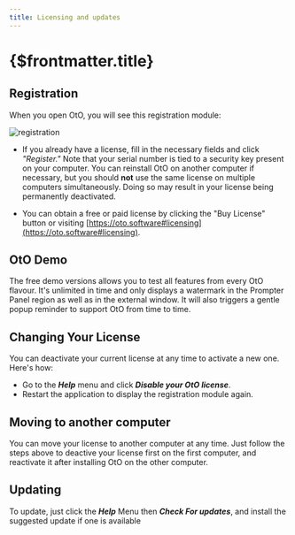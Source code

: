 ```yaml
---
title: Licensing and updates
---
```


# {$frontmatter.title}

## Registration

When you open OtO, you will see this registration module:

![registration](/registration.webp)

- If you already have a license, fill in the necessary fields and click *"Register."* Note that your serial number is tied to a security key present on your computer. You can reinstall OtO on another computer if necessary, but you should **not** use the same license on multiple computers simultaneously. Doing so may result in your license being permanently deactivated.

- You can obtain a free or paid license by clicking the "Buy License" button or visiting [https://oto.software#licensing](https://oto.software#licensing).

## OtO Demo

The free demo versions allows you to test all features from every OtO flavour. It's unlimited in time and only displays a watermark in the Prompter Panel region as well as in the external window. It will also triggers a gentle popup reminder to support OtO from time to time.

<!-- The **Freelance**, **Live** and **Network** editions unlock the following features: -->
<!-- <div id="oto-features">

|Freelance                                                             |Live                                                                  |Network                                                               |
|----------------------------------------------------------------------|----------------------------------------------------------------------|----------------------------------------------------------------------|
|External Screen mirroring and rotating                                |External Screen mirroring and rotating                                |External Screen mirroring and rotating                                |
|Multiple controllers (Contour Design Shuttle devices, keyboard, mouse)|Multiple controllers (Contour Design Shuttle devices, keyboard, mouse)|Multiple controllers (Contour Design Shuttle devices, keyboard, mouse)|
|Advanced MIDI device controls                                         |Advanced MIDI device controls                                         |Advanced MIDI device controls                                         |
|Standard and presenter Markers                                        |Standard and presenter Markers                                        |Standard and presenter Markers                                        |
|~~Action Markers: Local (powerpoint control + midi)~~                 |Action Markers: Local (powerpoint control + midi)                     |Action Markers: Local (powerpoint control + midi)                     |
|~~Network Action Markers, OSC or HTTP Network~~                       |Network Action Markers, OSC or HTTP Network                           |Network Action Markers, OSC or HTTP Network                           |
|~~Remote Display (with otoView app)~~                                 |~~Remote Display (with otoView app)~~                                 |Remote Display (with otoView app)                                     |
|~~Fail-Safe network pairing~~                                         |~~Fail-Safe network pairing~~                                         |Fail-Safe network pairing                                             |
|~~Network based collaborative workflow~~                              |~~Network based collaborative workflow~~                              |Network based collaborative workflow                                  |
|~~SMPTE TimeCode markers throught NTP sync~~                          |~~SMPTE TimeCode markers throught NTP sync~~                          |SMPTE TimeCode markers throught NTP sync                              |
</div> -->

## Changing Your License

You can deactivate your current license at any time to activate a new one. Here's how:
- Go to the ***Help*** menu and click ***Disable your OtO license***.
- Restart the application to display the registration module again.

## Moving to another computer
You can move your license to another computer at any time.
Just follow the steps above to deactive your license first on the first computer, and reactivate it after installing OtO on the other computer.

## Updating

To update, just click the ***Help*** Menu then ***Check For updates***, and install the suggested update if one is available
